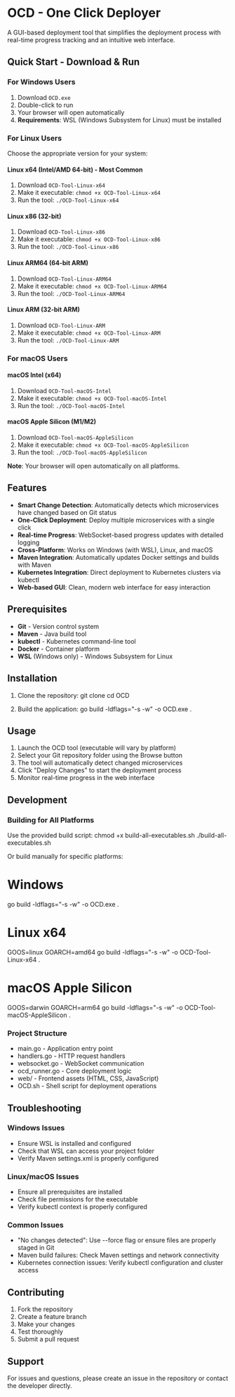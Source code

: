 # OCD - One Click Deployer

A GUI-based deployment tool that simplifies the deployment process with real-time progress tracking and an intuitive web interface.

## Quick Start - Download & Run

### For Windows Users
1. Download `OCD.exe`
2. Double-click to run
3. Your browser will open automatically
4. **Requirements**: WSL (Windows Subsystem for Linux) must be installed

### For Linux Users
Choose the appropriate version for your system:

#### Linux x64 (Intel/AMD 64-bit) - Most Common
1. Download `OCD-Tool-Linux-x64`
2. Make it executable: `chmod +x OCD-Tool-Linux-x64`
3. Run the tool: `./OCD-Tool-Linux-x64`

#### Linux x86 (32-bit)
1. Download `OCD-Tool-Linux-x86`
2. Make it executable: `chmod +x OCD-Tool-Linux-x86`
3. Run the tool: `./OCD-Tool-Linux-x86`

#### Linux ARM64 (64-bit ARM)
1. Download `OCD-Tool-Linux-ARM64`
2. Make it executable: `chmod +x OCD-Tool-Linux-ARM64`
3. Run the tool: `./OCD-Tool-Linux-ARM64`

#### Linux ARM (32-bit ARM)
1. Download `OCD-Tool-Linux-ARM`
2. Make it executable: `chmod +x OCD-Tool-Linux-ARM`
3. Run the tool: `./OCD-Tool-Linux-ARM`

### For macOS Users

#### macOS Intel (x64)
1. Download `OCD-Tool-macOS-Intel`
2. Make it executable: `chmod +x OCD-Tool-macOS-Intel`
3. Run the tool: `./OCD-Tool-macOS-Intel`

#### macOS Apple Silicon (M1/M2)
1. Download `OCD-Tool-macOS-AppleSilicon`
2. Make it executable: `chmod +x OCD-Tool-macOS-AppleSilicon`
3. Run the tool: `./OCD-Tool-macOS-AppleSilicon`

**Note**: Your browser will open automatically on all platforms.

## Features

- **Smart Change Detection**: Automatically detects which microservices have changed based on Git status
- **One-Click Deployment**: Deploy multiple microservices with a single click
- **Real-time Progress**: WebSocket-based progress updates with detailed logging
- **Cross-Platform**: Works on Windows (with WSL), Linux, and macOS
- **Maven Integration**: Automatically updates Docker settings and builds with Maven
- **Kubernetes Integration**: Direct deployment to Kubernetes clusters via kubectl
- **Web-based GUI**: Clean, modern web interface for easy interaction

## Prerequisites

- **Git** - Version control system
- **Maven** - Java build tool
- **kubectl** - Kubernetes command-line tool
- **Docker** - Container platform
- **WSL** (Windows only) - Windows Subsystem for Linux

## Installation

1. Clone the repository:
   git clone <your-repo-url>
   cd OCD

2. Build the application:
   go build -ldflags="-s -w" -o OCD.exe .

## Usage

1. Launch the OCD tool (executable will vary by platform)
2. Select your Git repository folder using the Browse button
3. The tool will automatically detect changed microservices
4. Click "Deploy Changes" to start the deployment process
5. Monitor real-time progress in the web interface

## Development

### Building for All Platforms

Use the provided build script:
chmod +x build-all-executables.sh
./build-all-executables.sh

Or build manually for specific platforms:
# Windows
go build -ldflags="-s -w" -o OCD.exe .

# Linux x64
GOOS=linux GOARCH=amd64 go build -ldflags="-s -w" -o OCD-Tool-Linux-x64 .

# macOS Apple Silicon
GOOS=darwin GOARCH=arm64 go build -ldflags="-s -w" -o OCD-Tool-macOS-AppleSilicon .

### Project Structure

- main.go - Application entry point
- handlers.go - HTTP request handlers
- websocket.go - WebSocket communication
- ocd_runner.go - Core deployment logic
- web/ - Frontend assets (HTML, CSS, JavaScript)
- OCD.sh - Shell script for deployment operations

## Troubleshooting

### Windows Issues
- Ensure WSL is installed and configured
- Check that WSL can access your project folder
- Verify Maven settings.xml is properly configured

### Linux/macOS Issues
- Ensure all prerequisites are installed
- Check file permissions for the executable
- Verify kubectl context is properly configured

### Common Issues
- "No changes detected": Use --force flag or ensure files are properly staged in Git
- Maven build failures: Check Maven settings and network connectivity
- Kubernetes connection issues: Verify kubectl configuration and cluster access


## Contributing
1. Fork the repository
2. Create a feature branch
3. Make your changes
4. Test thoroughly
5. Submit a pull request

## Support

For issues and questions, please create an issue in the repository or contact the developer directly.